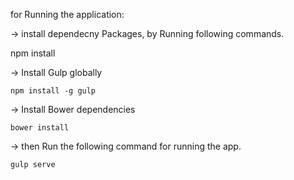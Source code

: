 for Running the application:

-> install dependecny Packages, by Running following commands.
   
   npm install

-> Install Gulp globally

    npm install -g gulp 

-> Install Bower dependencies
	
	bower install

-> then Run the following command for running the app.

    gulp serve